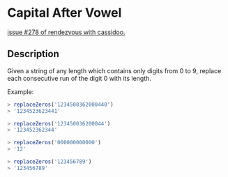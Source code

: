 # Capital After Vowel

[issue #278 of rendezvous with cassidoo.](https://buttondown.email/cassidoo/archive/dont-be-afraid-of-hard-work-nothing-worthwhile/)

## Description

Given a string of any length which contains only digits from 0 to 9,
replace each consecutive run of the digit 0 with its length.

Example:

```ts
> replaceZeros('1234500362000440')
> '1234523623441'

> replaceZeros('123450036200044')
> '123452362344'

> replaceZeros('000000000000')
> '12'

> replaceZeros('123456789')
> '123456789'
```
